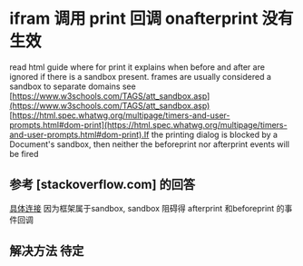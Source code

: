# ifram 调用 print 回调 onafterprint 没有生效
read html guide where for print it explains when before and after are ignored if there is a sandbox present. frames are usually considered a sandbox to separate domains see [https://www.w3schools.com/TAGS/att_sandbox.asp](https://www.w3schools.com/TAGS/att_sandbox.asp) [https://html.spec.whatwg.org/multipage/timers-and-user-prompts.html#dom-print](https://html.spec.whatwg.org/multipage/timers-and-user-prompts.html#dom-print).If the printing dialog is blocked by a Document's sandbox, then neither the beforeprint nor afterprint events will be fired

## 参考 [stackoverflow.com] 的回答
[具体连接](https://stackoverflow.com/questions/75156033/the-iframe-print-event-onafterprint-event-is-not-triggered-in-the-react-and-vue) 因为框架属于sandbox, 	sandbox 阻碍得 afterprint 和beforeprint 的事件回调

## 解决方法 待定